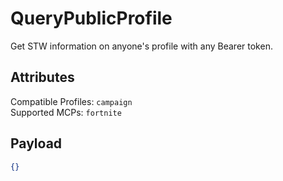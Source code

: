 # QueryPublicProfile

Get STW information on anyone's profile with any Bearer token.

## Attributes
Compatible Profiles: `campaign`  
Supported MCPs: `fortnite`

## Payload
```json
{}
```
